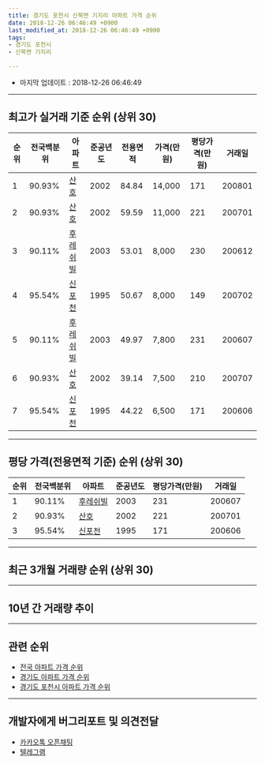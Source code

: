 ```yaml
---
title: 경기도 포천시 신북면 기지리 아파트 가격 순위
date: 2018-12-26 06:46:49 +0900
last_modified_at: 2018-12-26 06:46:49 +0900
tags:
- 경기도 포천시
- 신북면 기지리

---
```


* 마지막 업데이트 : 2018-12-26 06:46:49

---

## 최고가 실거래 기준 순위 (상위 30)


|순위|전국백분위|아파트|준공년도|전용면적|가격(만원)|평당가격(만원)|거래일|
|---|---|---|---|---|---|---|---|
|1|90.93%|[산호](https://search.naver.com/search.naver?query=%EA%B2%BD%EA%B8%B0%EB%8F%84+%ED%8F%AC%EC%B2%9C%EC%8B%9C+%EC%8B%A0%EB%B6%81%EB%A9%B4+%EA%B8%B0%EC%A7%80%EB%A6%AC+%EC%82%B0%ED%98%B8)|2002|84.84|14,000|171|200801|
|2|90.93%|[산호](https://search.naver.com/search.naver?query=%EA%B2%BD%EA%B8%B0%EB%8F%84+%ED%8F%AC%EC%B2%9C%EC%8B%9C+%EC%8B%A0%EB%B6%81%EB%A9%B4+%EA%B8%B0%EC%A7%80%EB%A6%AC+%EC%82%B0%ED%98%B8)|2002|59.59|11,000|221|200701|
|3|90.11%|[후레쉬빌](https://search.naver.com/search.naver?query=%EA%B2%BD%EA%B8%B0%EB%8F%84+%ED%8F%AC%EC%B2%9C%EC%8B%9C+%EC%8B%A0%EB%B6%81%EB%A9%B4+%EA%B8%B0%EC%A7%80%EB%A6%AC+%ED%9B%84%EB%A0%88%EC%89%AC%EB%B9%8C)|2003|53.01|8,000|230|200612|
|4|95.54%|[신포천](https://search.naver.com/search.naver?query=%EA%B2%BD%EA%B8%B0%EB%8F%84+%ED%8F%AC%EC%B2%9C%EC%8B%9C+%EC%8B%A0%EB%B6%81%EB%A9%B4+%EA%B8%B0%EC%A7%80%EB%A6%AC+%EC%8B%A0%ED%8F%AC%EC%B2%9C)|1995|50.67|8,000|149|200702|
|5|90.11%|[후레쉬빌](https://search.naver.com/search.naver?query=%EA%B2%BD%EA%B8%B0%EB%8F%84+%ED%8F%AC%EC%B2%9C%EC%8B%9C+%EC%8B%A0%EB%B6%81%EB%A9%B4+%EA%B8%B0%EC%A7%80%EB%A6%AC+%ED%9B%84%EB%A0%88%EC%89%AC%EB%B9%8C)|2003|49.97|7,800|231|200607|
|6|90.93%|[산호](https://search.naver.com/search.naver?query=%EA%B2%BD%EA%B8%B0%EB%8F%84+%ED%8F%AC%EC%B2%9C%EC%8B%9C+%EC%8B%A0%EB%B6%81%EB%A9%B4+%EA%B8%B0%EC%A7%80%EB%A6%AC+%EC%82%B0%ED%98%B8)|2002|39.14|7,500|210|200707|
|7|95.54%|[신포천](https://search.naver.com/search.naver?query=%EA%B2%BD%EA%B8%B0%EB%8F%84+%ED%8F%AC%EC%B2%9C%EC%8B%9C+%EC%8B%A0%EB%B6%81%EB%A9%B4+%EA%B8%B0%EC%A7%80%EB%A6%AC+%EC%8B%A0%ED%8F%AC%EC%B2%9C)|1995|44.22|6,500|171|200606|


---

## 평당 가격(전용면적 기준) 순위 (상위 30)


|순위|전국백분위|아파트|준공년도|평당가격(만원)|거래일|
|---|---|---|---|---|---|
|1|90.11%|[후레쉬빌](https://search.naver.com/search.naver?query=%EA%B2%BD%EA%B8%B0%EB%8F%84+%ED%8F%AC%EC%B2%9C%EC%8B%9C+%EC%8B%A0%EB%B6%81%EB%A9%B4+%EA%B8%B0%EC%A7%80%EB%A6%AC+%ED%9B%84%EB%A0%88%EC%89%AC%EB%B9%8C)|2003|231|200607|
|2|90.93%|[산호](https://search.naver.com/search.naver?query=%EA%B2%BD%EA%B8%B0%EB%8F%84+%ED%8F%AC%EC%B2%9C%EC%8B%9C+%EC%8B%A0%EB%B6%81%EB%A9%B4+%EA%B8%B0%EC%A7%80%EB%A6%AC+%EC%82%B0%ED%98%B8)|2002|221|200701|
|3|95.54%|[신포천](https://search.naver.com/search.naver?query=%EA%B2%BD%EA%B8%B0%EB%8F%84+%ED%8F%AC%EC%B2%9C%EC%8B%9C+%EC%8B%A0%EB%B6%81%EB%A9%B4+%EA%B8%B0%EC%A7%80%EB%A6%AC+%EC%8B%A0%ED%8F%AC%EC%B2%9C)|1995|171|200606|


---

## 최근 3개월 거래량 순위 (상위 30)


<div style="width:100%;">
    <canvas id="deal_count_ranking" height="250"></canvas>
</div>


<script>
new Chart(document.getElementById("deal_count_ranking"), {
    type: 'horizontalBar',
    data: {
        labels: ['후레쉬빌', '신포천', '산호'],
        datasets: [{
            label: '실거래 수',
            data: [3, 3, 2],
            borderColor: "rgba(255, 0, 128, 1)",
            backgroundColor: "rgba(255, 0, 128, 0.5)",
            fill: false,
        }]
    },
    options: {
        responsive: true,
        title: {
            display: true,
            text: '최근 3개월 거래량 순위'
        },
        tooltips: {
            mode: 'index',
            intersect: false,
            callbacks: {
                title: function(tooltipItems, data) {
                    return "실거래 수:";
                },
                label: function(tooltipItem, data) {
                    return data.labels[tooltipItem.index] + ": " + tooltipItem.xLabel;
                }
            }
        },
        hover: {
            mode: 'nearest',
            intersect: true
        },
        scales: {
            xAxes: [{
                display: true,
                scaleLabel: {
                    display: true,
                    labelString: '실거래 수'
                },
                ticks: {
                    suggestedMin: 0,
                }
            }],
            yAxes: [{
                display: true,
                ticks: {
                    autoSkip: false,
                    callback: function(value, index, values) {
                        if (value.length > 15)
                            return value.substr(0, 13) + "...";
                        else
                            return value;
                    }
                },
                scaleLabel: {
                    display: false,
                }
            }]
        }
    }
});

</script>


---

## 10년 간 거래량 추이


<div style="width:100%;">
    <canvas id="deal_progress" height="250"></canvas>
</div>

<script>
new Chart(document.getElementById("deal_progress"), {
    type: 'line',
    data: {
        labels: ['200812','200901','200902','200903','200904','200905','200906','200907','200908','200909','200910','200911','200912','201001','201002','201003','201004','201005','201006','201007','201008','201009','201010','201011','201012','201101','201102','201103','201104','201105','201106','201107','201108','201109','201110','201111','201112','201201','201202','201203','201204','201205','201206','201207','201208','201209','201210','201211','201212','201301','201302','201303','201304','201305','201306','201307','201308','201309','201310','201311','201312','201401','201402','201403','201404','201405','201406','201407','201408','201409','201410','201411','201412','201501','201502','201503','201504','201505','201506','201507','201508','201509','201510','201511','201512','201601','201602','201603','201604','201605','201606','201607','201608','201609','201610','201611','201612','201701','201702','201703','201704','201705','201706','201707','201708','201709','201710','201711','201712','201801','201802','201803','201804','201805','201806','201807','201808','201809','201810','201811','201812'],
        datasets: [{
            label: '실거래 수',
            pointRadius: 1,
            data: [5, 2, 5, 10, 13, 11, 21, 11, 14, 16, 12, 7, 5, 6, 12, 12, 11, 7, 11, 2, 3, 8, 7, 4, 8, 9, 14, 6, 13, 14, 6, 11, 9, 12, 8, 7, 8, 7, 9, 19, 11, 15, 1, 5, 13, 9, 6, 11, 5, 8, 7, 6, 4, 7, 12, 3, 11, 6, 17, 6, 7, 4, 8, 11, 11, 7, 7, 5, 6, 15, 7, 5, 5, 7, 2, 9, 10, 11, 7, 9, 12, 8, 8, 9, 6, 8, 8, 12, 10, 8, 7, 7, 10, 9, 12, 10, 6, 4, 8, 12, 5, 8, 12, 12, 9, 3, 15, 5, 4, 3, 2, 9, 7, 5, 10, 5, 5, 6, 5, 3, 0],
            borderColor: "rgba(255, 201, 14, 1)",
            backgroundColor: "rgba(255, 201, 14, 0.5)",
            fill: true,
        }]
    },
    options: {
        responsive: true,
        title: {
            display: true,
            text: '10년간 거래량 추이'
        },
        tooltips: {
            mode: 'index',
            intersect: false,
        },
        hover: {
            mode: 'nearest',
            intersect: true
        },
        scales: {
            xAxes: [{
                display: true,
                scaleLabel: {
                    display: true,
                    labelString: '년/월'
                }
            }],
            yAxes: [{
                display: true,
                ticks: {
                    suggestedMin: 0,
                },
                scaleLabel: {
                    display: true,
                    labelString: '실거래 수'
                }
            }]
        }
    }
});

</script>


---

## 관련 순위

- [전국 아파트 가격 순위](https://inasie.github.io/apt-ranking/전국)
- [경기도 아파트 가격 순위](https://inasie.github.io/apt-ranking/경기도)
- [경기도 포천시 아파트 가격 순위](https://inasie.github.io/apt-ranking/경기도-포천시)


---

## 개발자에게 버그리포트 및 의견전달

- [카카오톡 오픈채팅](https://open.kakao.com/o/gLJUAP4)
- [텔레그램](https://t.me/inasie)

